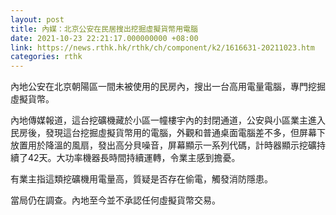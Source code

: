 ```yaml
---
layout: post
title: 內媒：北京公安在民居搜出挖掘虛擬貨幣用電腦
date: 2021-10-23 22:21:17.000000000 +08:00
link: https://news.rthk.hk/rthk/ch/component/k2/1616631-20211023.htm
categories: rthk
---
```


內地公安在北京朝陽區一間未被使用的民房內，搜出一台高用電量電腦，專門挖掘虛擬貨幣。

內地傳媒報道，這台挖礦機藏於小區一幢樓宇內的封閉通道，公安與小區業主進入民房後，發現這台挖掘虛擬貨幣用的電腦，外觀和普通桌面電腦差不多，但屏幕下放置用於降溫的風扇，發出高分貝噪音，屏幕顯示一系列代碼，計時器顯示挖礦持續了42天。大功率機器長時間持續運轉，令業主感到擔憂。

有業主指這類挖礦機用電量高，質疑是否存在偷電，觸發消防隱患。

當局仍在調查。內地至今並不承認任何虛擬貨幣交易。
